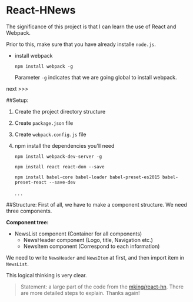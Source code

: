 # React-HNews


The significance of this project is that I can learn the use of React and Webpack.

Prior to this, make sure that you have already installe `node.js`.

* install webpack

	`npm install webpack -g`
	
	Parameter `-g` indicates that we are going global to install webpack.
	
next >>>

##Setup:
1. Create the project directory structure
2. Create `package.json` file
3. Create `webpack.config.js` file
4. npm install the dependencies you'll need

	`npm install webpack-dev-server -g`
	
	`npm install react react-dom --save`
	
	`npm install babel-core babel-loader babel-preset-es2015 babel-preset-react --save-dev`
	
	. . .

##Structure:
First of all, we have to make a component structure. We need three components.


**Component tree:**

* NewsList component (Container for all components)
	* NewsHeader component (Logo, title, Navigation etc.)
	* NewsItem component (Correspond to each information)

We need to write `NewsHeader` and `NewsItem` at first, and then import item in `NewsList`.

This logical thinking is very clear.


>Statement: a large part of the code from the [mking/react-hn](https://github.com/mking/react-hn). There are more detailed steps to explain. Thanks again!